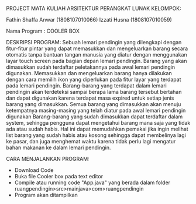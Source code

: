 PROJECT MATA KULIAH ARSITEKTUR PERANGKAT LUNAK
KELOMPOK: 

Fathin Shaffa Anwar (1808107010066)
Izzati Husna (1808107010059)

Nama Program : COOLER BOX

DESKRIPSI PROGRAM:
Sebuah lemari pendingin yang dilengkapi dengan fitur-fitur pintar yang dapat memasukkan dan mengeluarkan barang secara otomatis 
tanpa bantuan tangan manusia yang diatur dengan menggunakan layar touch screen pada bagian depan lemari pendingin. 
Barang yang akan dimasukkan sudah terdaftar peletakannya pada awal lemari pendingin digunakan. 
Memasukkan dan mengeluarkan barang hanya dilakukan dengan cara memilih ikon yang diperlukan pada fitur layar yang terdapat pada lemari pendingin. 
Barang-barang yang terdapat dalam lemari pendingin akan terdeteksi sampai berapa lama barang tersebut bertahan dan dapat digunakan 
karena terdapat masa expired untuk setiap jenis barang yang dimasukkan. 
Semua barang yang dimasukkan akan menuju ketempatnya masing-masing yang telah diatur pada awal lemari pendingin digunakan 
Barang-barang yang sudah dimasukkan dapat terdaftar dalam system, sehingga pengguna dapat mengetahui barang mana saja yang tidak ada atau sudah habis. 
Hal ini dapat memudahkan pemakai jika ingin melihat list barang yang sudah habis atau kosong sehingga dapat membelinya lagi ke pasar, 
dan juga menghemat waktu karena tidak perlu lagi mengatur bahan makanan ke dalam lemari pendingin.

CARA MENJALANKAN PROGRAM:
- Download Code
- Buka file Cooler box pada text editor
- Compile atau running code "App.java" yang berada dalam folder ruangpendingin>src>mainjava>com>ruangpendingin
- Program akan ditampilkan
